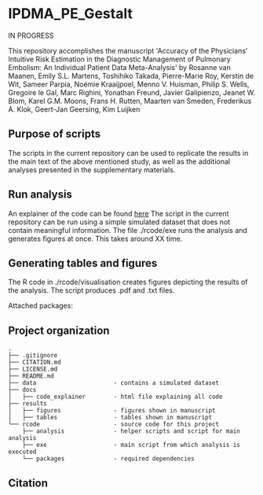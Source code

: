 # IPDMA_PE_Gestalt

IN PROGRESS

This repository accomplishes the manuscript 'Accuracy of the Physicians’ Intuitive Risk Estimation in the Diagnostic Management of Pulmonary Embolism: An Individual Patient Data Meta-Analysis' by Rosanne van Maanen, Emily S.L. Martens, Toshihiko Takada, Pierre-Marie Roy, Kerstin de Wit, Sameer Parpia, Noémie Kraaijpoel, Menno V. Huisman, Philip S. Wells, Gregoire le Gal, Marc Righini, Yonathan Freund, Javier Galipienzo, Jeanet W. Blom, Karel G.M. Moons, Frans H. Rutten, Maarten van Smeden, Frederikus A. Klok, Geert-Jan Geersing, Kim Luijken

## Purpose of scripts
The scripts in the current repository can be used to replicate the results in the main text of the above mentioned study, as well as the additional analyses presented in the supplementary materials.

## Run analysis
An explainer of the code can be found [here]()
The script in the current repository can be run using a simple simulated dataset that does not contain meaningful information. 
The file ./rcode/exe runs the analysis and generates figures at once. This takes around XX time.  

## Generating tables and figures
The R code in ./rcode/visualisation creates figures depicting the results of the analysis. The script produces .pdf and .txt files. 

Attached packages:  

   
 

## Project organization

```
.
├── .gitignore
├── CITATION.md
├── LICENSE.md
├── README.md
├── data                      - contains a simulated dataset
├── docs
│   ├── code_explainer        - html file explaining all code
├── results
│   ├── figures               - figures shown in manuscript
│   ├── tables                - tables shown in manuscript
└── rcode                     - source code for this project
    ├── analysis              - helper scripts and script for main analysis
    ├── exe                   - main script from which analysis is executed
    └── packages              - required dependencies

```

## Citation


